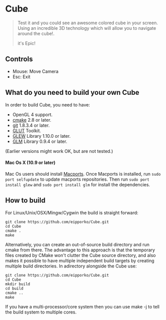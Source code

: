 Cube
========================

>Test it and you could see an awesome colored cube in your screen.
>Using an incredible 3D technology which will allow you to navigate around the cube!. 
>
>it's Epic!


Controls
-------------------------
* Mouse: Move Camera
* Esc: Exit


What do you need to build your own Cube
----------------------------------------
In order to build Cube, you need to have:
* OpenGL 4 support.
* [cmake](http://www.cmake.org/) 2.8 or later. 
* [git](http://git-scm.com/) 1.8.3.4 or later. 
* [GLUT](http://www.opengl.org/resources/libraries/glut/) Toolkit.
* [GLEW](http://glew.sourceforge.net/) Library 1.10.0 or later.
* [GLM](http://glm.g-truc.net/) Library 0.9.4 or later.

(Earlier versions might work OK, but are not tested.)

#### Mac Os X (10.9 or later)
Mac Os users should install [Macports](http://www.macports.org/). Once Macports is installed, run `sudo port selfupdate` to update macports repositories. Then run `sudo port install glew` and `sudo port install glm` for install the dependencies.


How to build
-------------------------------
For Linux/Unix/OSX/Mingw/Cygwin the build is straight forward:
```
git clone https://github.com/eipporko/Cube.git
cd Cube
cmake .
make
```

Alternatively, you can create an out-of-source build directory and run cmake from there. The advantage to this approach is that the
temporary files created by CMake won't clutter the Cube source directory, and also makes it possible to have multiple
independent build targets by creating multiple build directories. In adirectory alongside the Cube use:

```
git clone https://github.com/eipporko/Cube.git
cd Cube
mkdir build
cd build
cmake ..
make
```

If you have a multi-processor/core system then you can use make -j <numcores> to tell the build system to multiple cores.


